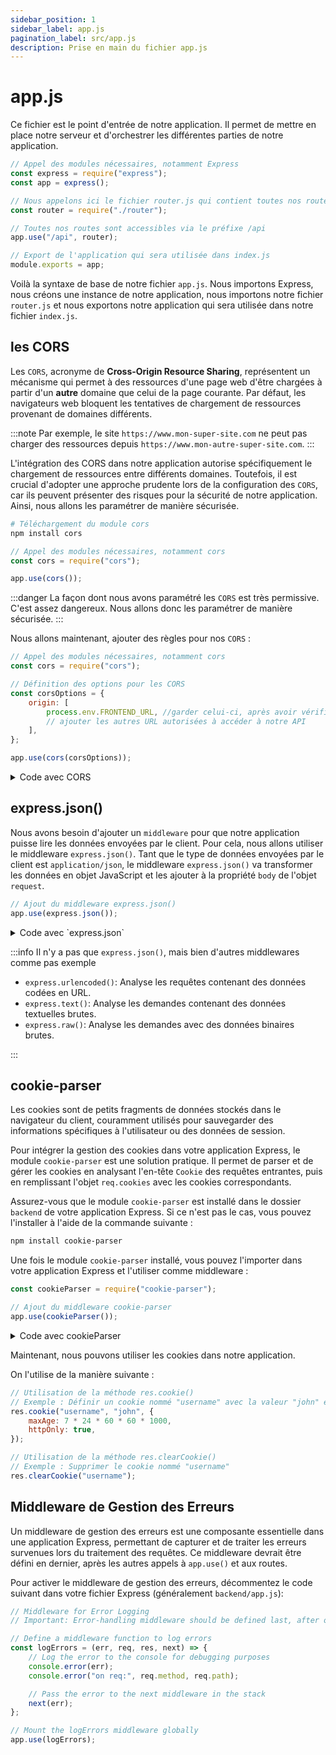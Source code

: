 ```yaml
---
sidebar_position: 1
sidebar_label: app.js
pagination_label: src/app.js
description: Prise en main du fichier app.js
---
```


# app.js

Ce fichier est le point d'entrée de notre application. Il permet de mettre en place notre serveur et d'orchestrer les différentes parties de notre application.

```js title="backend/src/app.js"
// Appel des modules nécessaires, notamment Express
const express = require("express");
const app = express();

// Nous appelons ici le fichier router.js qui contient toutes nos routes del'API
const router = require("./router");

// Toutes nos routes sont accessibles via le préfixe /api
app.use("/api", router);

// Export de l'application qui sera utilisée dans index.js
module.exports = app;
```

Voilà la syntaxe de base de notre fichier `app.js`. Nous importons Express, nous créons une instance de notre application, nous importons notre fichier `router.js` et nous exportons notre application qui sera utilisée dans notre fichier `index.js`.

## les CORS

Les `CORS`, acronyme de **Cross-Origin Resource Sharing**, représentent un mécanisme qui permet à des ressources d'une page web d'être chargées à partir d'un **autre** domaine que celui de la page courante. Par défaut, les navigateurs web bloquent les tentatives de chargement de ressources provenant de domaines différents.

:::note
Par exemple, le site `https://www.mon-super-site.com` ne peut pas charger des ressources depuis `https://www.mon-autre-super-site.com`.
:::

L'intégration des CORS dans notre application autorise spécifiquement le chargement de ressources entre différents domaines. Toutefois, il est crucial d'adopter une approche prudente lors de la configuration des `CORS`, car ils peuvent présenter des risques pour la sécurité de notre application. Ainsi, nous allons les paramétrer de manière sécurisée.

```bash
# Téléchargement du module cors
npm install cors
```

```js title="backend/src/app.js"
// Appel des modules nécessaires, notamment cors
const cors = require("cors");

app.use(cors());
```

:::danger
La façon dont nous avons paramétré les `CORS` est très permissive. C'est assez dangereux. Nous allons donc les paramétrer de manière sécurisée.
:::

Nous allons maintenant, ajouter des règles pour nos `CORS` :

```js title="backend/src/app.js"
// Appel des modules nécessaires, notamment cors
const cors = require("cors");

// Définition des options pour les CORS
const corsOptions = {
	origin: [
		process.env.FRONTEND_URL, //garder celui-ci, après avoir vérifié la valeur dans `backend/.env`,
		// ajouter les autres URL autorisées à accéder à notre API
	],
};

app.use(cors(corsOptions));
```

<details>
<summary>Code avec CORS</summary>

```js title="backend/src/app.js"
// Appel des modules nécessaires, notamment express
const express = require("express");
const app = express();
const cors = require("cors");

// Définition des options pour les CORS
const corsOptions = {
	origin: [
		process.env.FRONTEND_URL, //garder celui-ci, après avoir vérifié la valeur dans `backend/.env`,
		// ajouter les autres URL autorisées à accéder à notre API
	],
};

// Ajout du middleware express.json()
app.use(cors(corsOptions));

// Nous appelons ici le fichier router.js qui contient toutes nos routes del'API
const router = require("./router");

// Toutes nos routes sont accessibles via le préfixe /api
app.use("/api", router);

// Export de l'application qui sera utilisée dans index.js
module.exports = app;
```

</details>

## express.json()

Nous avons besoin d'ajouter un `middleware` pour que notre application puisse lire les données envoyées par le client. Pour cela, nous allons utiliser le middleware `express.json()`. Tant que le type de données envoyées par le client est `application/json`, le middleware `express.json()` va transformer les données en objet JavaScript et les ajouter à la propriété `body` de l'objet `request`.

```js title="backend/src/app.js"
// Ajout du middleware express.json()
app.use(express.json());
```

<details>
<summary>Code avec `express.json`</summary>

```js title="backend/src/app.js"
// Appel des modules nécessaires, notamment express
const express = require("express");
const app = express();
const cors = require("cors");

// Définition des options pour les CORS
const corsOptions = {
	origin: [
		process.env.FRONTEND_URL, //garder celui-ci, après avoir vérifié la valeur dans `backend/.env`,
		// ajouter les autres URL autorisées à accéder à notre API
	],
};

// Ajout du middleware express.json()
app.use(cors(corsOptions));

// Nous appelons ici le fichier router.js qui contient toutes nos routes del'API
const router = require("./router");

// Ajout du middleware express.json()
app.use(express.json());

// Toutes nos routes sont accessibles via le préfixe /api
app.use("/api", router);

// Export de l'application qui sera utilisée dans index.js
module.exports = app;
```

</details>

:::info
Il n'y a pas que `express.json()`, mais bien d'autres middlewares comme pas exemple

-   `express.urlencoded()`: Analyse les requêtes contenant des données codées en URL.
-   `express.text()`: Analyse les demandes contenant des données textuelles brutes.
-   `express.raw()`: Analyse les demandes avec des données binaires brutes.

:::

## cookie-parser

Les cookies sont de petits fragments de données stockés dans le navigateur du client, couramment utilisés pour sauvegarder des informations spécifiques à l'utilisateur ou des données de session.

Pour intégrer la gestion des cookies dans votre application Express, le module `cookie-parser` est une solution pratique. Il permet de parser et de gérer les cookies en analysant l'en-tête `Cookie` des requêtes entrantes, puis en remplissant l'objet `req.cookies` avec les cookies correspondants.

Assurez-vous que le module `cookie-parser` est installé dans le dossier `backend` de votre application Express. Si ce n'est pas le cas, vous pouvez l'installer à l'aide de la commande suivante :

```bash
npm install cookie-parser
```

Une fois le module `cookie-parser` installé, vous pouvez l'importer dans votre application Express et l'utiliser comme middleware :

```js title="backend/src/app.js"
const cookieParser = require("cookie-parser");

// Ajout du middleware cookie-parser
app.use(cookieParser());
```

<details>
<summary>Code avec cookieParser</summary>

```js title="backend/src/app.js"
// Appel des modules nécessaires, notamment express
const express = require("express");
const app = express();
const cors = require("cors");
const cookieParser = require("cookie-parser");

// Définition des options pour les CORS
const corsOptions = {
	origin: [
		process.env.FRONTEND_URL, //garder celui-ci, après avoir vérifié la valeur dans `backend/.env`,
		// ajouter les autres URL autorisées à accéder à notre API
	],
};

// Ajout du middleware express.json()
app.use(cors(corsOptions));

// Nous appelons ici le fichier router.js qui contient toutes nos routes del'API
const router = require("./router");

// Ajout du middleware express.json()
app.use(express.json());

// Ajout du middleware cookie-parser
app.use(cookieParser());

// Toutes nos routes sont accessibles via le préfixe /api
app.use("/api", router);

// Export de l'application qui sera utilisée dans index.js
module.exports = app;
```

</details>

Maintenant, nous pouvons utiliser les cookies dans notre application.

On l'utilise de la manière suivante :

```js title="backend/src/app.js"
// Utilisation de la méthode res.cookie()
// Exemple : Définir un cookie nommé "username" avec la valeur "john" et une durée de validité de 7 jours
res.cookie("username", "john", {
	maxAge: 7 * 24 * 60 * 60 * 1000,
	httpOnly: true,
});

// Utilisation de la méthode res.clearCookie()
// Exemple : Supprimer le cookie nommé "username"
res.clearCookie("username");
```

## Middleware de Gestion des Erreurs

Un middleware de gestion des erreurs est une composante essentielle dans une application Express, permettant de capturer et de traiter les erreurs survenues lors du traitement des requêtes. Ce middleware devrait être défini en dernier, après les autres appels à `app.use()` et aux routes.

Pour activer le middleware de gestion des erreurs, décommentez le code suivant dans votre fichier Express (généralement `backend/app.js`):

```javascript
// Middleware for Error Logging
// Important: Error-handling middleware should be defined last, after other app.use() and routes calls.

// Define a middleware function to log errors
const logErrors = (err, req, res, next) => {
	// Log the error to the console for debugging purposes
	console.error(err);
	console.error("on req:", req.method, req.path);

	// Pass the error to the next middleware in the stack
	next(err);
};

// Mount the logErrors middleware globally
app.use(logErrors);
```

